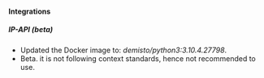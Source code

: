 
#### Integrations
##### IP-API (beta)
- Updated the Docker image to: *demisto/python3:3.10.4.27798*.
- Beta. it is not following context standards, hence not recommended to use.
